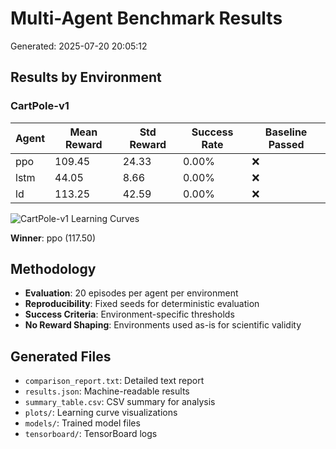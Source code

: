 # Multi-Agent Benchmark Results

Generated: 2025-07-20 20:05:12

## Results by Environment

### CartPole-v1

| Agent | Mean Reward | Std Reward | Success Rate | Baseline Passed |
|-------|-------------|------------|--------------|----------------|
| ppo | 109.45 | 24.33 | 0.00% | ❌ |
| lstm | 44.05 | 8.66 | 0.00% | ❌ |
| ld | 113.25 | 42.59 | 0.00% | ❌ |

![CartPole-v1 Learning Curves](plots/CartPole-v1_comparison.png)

**Winner**: ppo (117.50)

## Methodology

- **Evaluation**: 20 episodes per agent per environment
- **Reproducibility**: Fixed seeds for deterministic evaluation
- **Success Criteria**: Environment-specific thresholds
- **No Reward Shaping**: Environments used as-is for scientific validity

## Generated Files

- `comparison_report.txt`: Detailed text report
- `results.json`: Machine-readable results
- `summary_table.csv`: CSV summary for analysis
- `plots/`: Learning curve visualizations
- `models/`: Trained model files
- `tensorboard/`: TensorBoard logs
